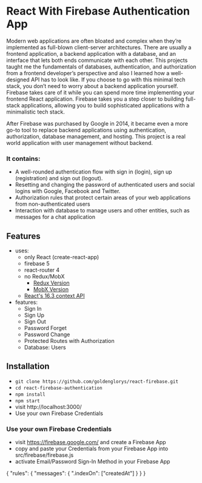 # React With Firebase Authentication App

Modern web applications are often bloated and complex when they’re implemented as full-blown
client-server architectures. There are usually a frontend application, a backend application with a
database, and an interface that lets both ends communicate with each other.
This projects taught me the fundamentals of databases, authentication, and
authorization from a frontend developer’s perspective and also I learned how a well-designed API has
to look like.
If you choose to go with this minimal tech stack, you don’t need to worry about a backend application yourself. Firebase takes
care of it while you can spend more time implementing your frontend React application.
Firebase takes you a step closer to building full-stack applications, allowing you to build
sophisticated applications with a minimalistic tech stack.

After Firebase was purchased by Google in 2014, it became even a more go-to tool to replace backend
applications using authentication, authorization, database management, and hosting.
This project is a real world application with user management without backend.

### It contains:

- A well-rounded authentication flow with sign in (login), sign up (registration) and sign out
  (logout).
- Resetting and changing the password of
  authenticated users and social logins with Google, Facebook and Twitter.
- Authorization rules that protect
  certain areas of your web applications from non-authenticated users
- Interaction with database to manage users and other entities, such as messages for a chat application

<!-- * [Live](https://react-firebase-authentication.wieruch.com/) -->

## Features

- uses:
  - only React (create-react-app)
  - firebase 5
  - react-router 4
  - no Redux/MobX
    - [Redux Version](https://github.com/taming-the-state-in-react/react-redux-firebase-authentication)
    - [MobX Version](https://github.com/taming-the-state-in-react/react-mobx-firebase-authentication)
  - [React's 16.3 context API](https://reactjs.org/blog/2018/03/29/react-v-16-3.html)
- features:
  - Sign In
  - Sign Up
  - Sign Out
  - Password Forget
  - Password Change
  - Protected Routes with Authorization
  - Database: Users

## Installation

- `git clone https://github.com/goldenglorys/react-firebase.git`
- `cd react-firebase-authentication`
- `npm install`
- `npm start`
- visit http://localhost:3000/
- Use your own Firebase Credentials

### Use your own Firebase Credentials

- visit https://firebase.google.com/ and create a Firebase App
- copy and paste your Credentials from your Firebase App into src/firebase/firebase.js
- activate Email/Password Sign-In Method in your Firebase App

{
"rules": {
"messages": {
".indexOn": ["createdAt"]
}
}
}

